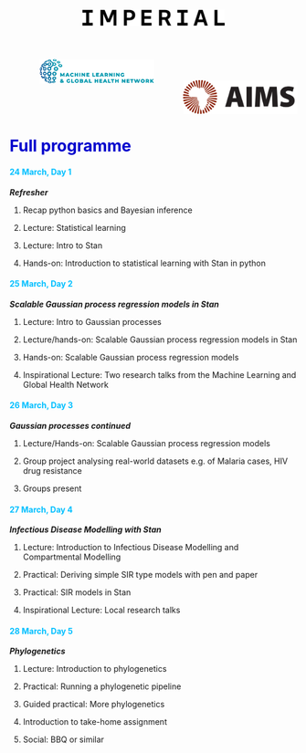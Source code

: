 ---
---

<style>
  h1 {
      color: rgb(0, 0, 205)
  }
  h4 {
      color: rgb(0, 191, 255)
  }
</style>

<center>
<img src="../resources/imperial.png" width="250" style="display:inline-block;margin:5px;"/>
<img src="../resources/mlgh.png" width="200" hspace="50" style="display:inline-block;margin:50px;"/>
<img src="../resources/ammi.png" width="200" style="display:inline-block;margin:-3px"/>
</center>

# Full programme

#### 24 March, Day 1
***Refresher***
1. Recap python basics and Bayesian inference

2. Lecture: Statistical learning

3. Lecture: Intro to Stan

4. Hands-on: Introduction to statistical learning with Stan in python

#### 25 March, Day 2
***Scalable Gaussian process regression models in Stan***
1. Lecture: Intro to Gaussian processes

2. Lecture/hands-on: Scalable Gaussian process regression models in Stan

3. Hands-on: Scalable Gaussian process regression models

4. Inspirational Lecture: Two research talks from the Machine Learning and Global Health Network

#### 26 March, Day 3
***Gaussian processes continued***
1. Lecture/Hands-on: Scalable Gaussian process regression models

2. Group project analysing real-world datasets e.g. of Malaria cases, HIV drug resistance

3. Groups present

#### 27 March, Day 4
***Infectious Disease Modelling with Stan***
1. Lecture: Introduction to Infectious Disease Modelling and Compartmental Modelling

2. Practical: Deriving simple SIR type models with pen and paper

3. Practical: SIR models in Stan

4. Inspirational Lecture: Local research talks

#### 28 March, Day 5
***Phylogenetics***
1. Lecture: Introduction to phylogenetics

2. Practical: Running a phylogenetic pipeline

3. Guided practical: More phylogenetics

4. Introduction to take-home assignment

5. Social: BBQ or similar
